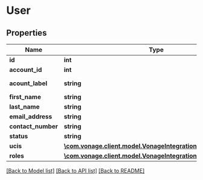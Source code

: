 # User

## Properties
Name | Type | Description | Notes
------------ | ------------- | ------------- | -------------
**id** | **int** |  | [optional] 
**account_id** | **int** |  | [optional] 
**acount_label** | **string** | &lt;name&gt; (&lt;org&gt;) | [optional] 
**first_name** | **string** |  | [optional] 
**last_name** | **string** |  | [optional] 
**email_address** | **string** |  | [optional] 
**contact_number** | **string** |  | [optional] 
**status** | **string** |  | [optional] 
**ucis** | [**\com.vonage.client.model.VonageIntegrationSuite\UserUcis[]**](UserUcis.md) |  | [optional] 
**roles** | [**\com.vonage.client.model.VonageIntegrationSuite\UserRoles[]**](UserRoles.md) |  | [optional] 

[[Back to Model list]](../README.md#documentation-for-models) [[Back to API list]](../README.md#documentation-for-api-endpoints) [[Back to README]](../README.md)


